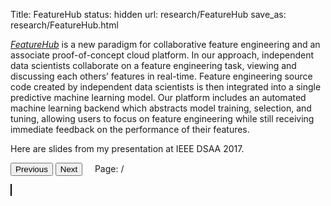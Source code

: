 Title: FeatureHub
status: hidden
url: research/FeatureHub
save_as: research/FeatureHub.html

[*FeatureHub*](https://hdi-project.github.io/FeatureHub) is a new paradigm for collaborative
feature engineering and an associate proof-of-concept cloud platform. In our approach,
independent data scientists collaborate on a feature engineering task, viewing and
discussing each others’ features in real-time.  Feature engineering source code created by
independent data scientists is then integrated into a single predictive machine learning
model. Our platform includes an automated machine learning backend which abstracts model
training, selection, and tuning, allowing users to focus on feature engineering while still
receiving immediate feedback on the performance of their features.

Here are slides from my presentation at IEEE DSAA 2017.

<!--
 Adapted from pdf.js demo.
 Source: https://mozilla.github.io/pdf.js/examples/
  -->
<div>
  <button id="prev">Previous</button>
  <button id="next">Next</button>
  &nbsp; &nbsp;
  <span>Page: <span id="page_num"></span> / <span id="page_count"></span></span>
</div>

<canvas id="the-canvas" style="border: 1px solid black;"></canvas>

<!-- Retarded trick to get pelican to link to file -->
<div style="display: none;">
<a id='url-junk' href='{filename}/files/featurehub-dsaa-presentation-oct-2017.pdf'></a>
</div>

<script src="https://cdnjs.cloudflare.com/ajax/libs/pdf.js/2.0.489/pdf.min.js"></script>
<script>
    // If absolute URL from the remote server is provided, configure the CORS
    // header on that server.
    var element=document.getElementById("url-junk");
    var url=element.href;
</script>
<script src="{filename}/extra/slides.js"></script>
